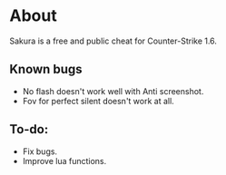# About
Sakura is a free and public cheat for Counter-Strike 1.6.

## Known bugs
* No flash doesn't work well with Anti screenshot.
* Fov for perfect silent doesn't work at all.

## To-do:
* Fix bugs.
* Improve lua functions.
